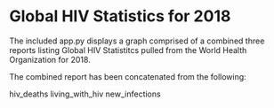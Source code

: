 # Global HIV Statistics for 2018

The included app.py displays a graph comprised of a combined three reports listing Global HIV Statistitcs pulled from the World Health Organization for 2018. 

The combined report has been concatenated from the following:

hiv_deaths
living_with_hiv
new_infections
